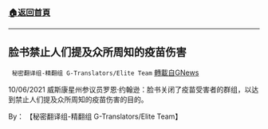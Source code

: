 ###  [:house:返回首頁](https://github.com/ourhimalayas/txt)
---


## 脸书禁止人们提及众所周知的疫苗伤害
` 秘密翻译组-精翻组 G-Translators/Elite Team` [轉載自GNews](https://gnews.org/zh-hans/1585887/)

10/06/2021 威斯康星州参议员罗恩·约翰逊：脸书关闭了疫苗受害者的群组，以达到禁止人们提及众所周知的疫苗伤害的目的。

By： 【秘密翻译组-精翻组 G-Translators/Elite Team】
